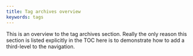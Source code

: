 ```yaml
---
title: Tag archives overview
keywords: tags
---
```


This is an overview to the tag archives section. Really the only reason this section is listed explicitly in the TOC here is to demonstrate how to add a third-level to the navigation.